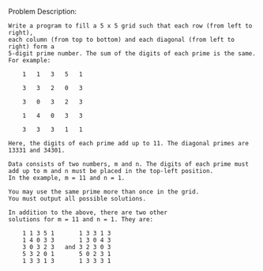 Problem Description:


	Write a program to fill a 5 x 5 grid such that each row (from left to right), 
	each column (from top to bottom) and each diagonal (from left to right) form a
	5-digit prime number. The sum of the digits of each prime is the same. For example:

		1	1	3	5	1

		3	3	2	0	3

		3	0	3	2	3

		1	4	0	3	3

		3	3	3	1	1

	Here, the digits of each prime add up to 11. The diagonal primes are 13331 and 34301.

	Data consists of two numbers, m and n. The digits of each prime must 
	add up to m and n must be placed in the top-left position. 
	In the example, m = 11 and n = 1.

	You may use the same prime more than once in the grid. 
	You must output all possible solutions.

	In addition to the above, there are two other 
	solutions for m = 11 and n = 1. They are:

		1 1 3 5 1		1 3 3 1 3 
		1 4 0 3 3		1 3 0 4 3 
		3 0 3 2 3 	and	3 2 3 0 3
		5 3 2 0 1		5 0 2 3 1
		1 3 3 1 3 		1 3 3 3 1
	
